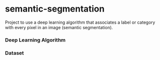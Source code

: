 # semantic-segmentation
 
Project to use a deep learning algorithm that associates a label or category with every pixel in an image (semantic segmentation).

### Deep Learning Algorithm

### Dataset
